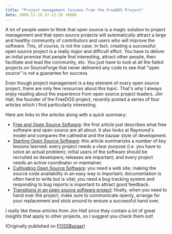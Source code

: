 ```yaml
---
title: "Project management lessons from the FreeDOS Project"
date: 2009-11-10 17:12:18 +0000
---
```


A lot of people seem to think that open source is a magic solution to
project management and that open source projects will automatically
attract a large and healthy community of contributors and users who will
improve the software.  This, of course, is not the case.  In fact,
creating a successful open source project is a really major and
difficult effort.  You have to deliver an initial promise that people
find interesting, attract other people, then facilitate and lead the
community, etc.  You just have to look at all the failed projects on
SourceForge that never delivered any code to see that "open source" is
not a guarantee for success.

Even though project management is a key element of every open source
project, there are only few resources about this topic.  That's why I
always enjoy reading about the experience from open source project
leaders.  Jim Hall, the founder of the FreeDOS project, recently posted
a series of four articles which I find particularly interesting.

Here are links to the articles along with a quick summary:

<ul>

<li><a href =
"http://freedos-project.blogspot.co.at/2009/11/open-source-and-free-software.html">Free
and Open Source Software</a>: the first article just describes what free
software and open source are all about.  It also looks at Raymond's
model and compares the cathedral and the bazaar style of
development.</li>

<li><a href =
"http://freedos-project.blogspot.com/2009/11/starting-open-source-software.html">Starting
Open Source Software</a>: this article summarizes a number
of key lessons learned: every project needs a clear purpose (i.e. you
have to solve an actual problem); initial users of the software should
be recruited as developers; releases are important; and every project
needs an active coordinator or maintainer.</li>

<li><a href =
"http://freedos-project.blogspot.com/2009/11/cultivating-open-source-software.html">Cultivating
Open Source Software</a>: you need a web site; making the source code
availability in an easy way is important; documentation is often hard to
write but is vital; you need a bug tracking system and responding to bug
reports is important to attract good feedback.</li>

<li><a href =
"http://freedos-project.blogspot.com/2009/11/transitions-in-open-source-software.html">Transitions
in an open source software project</a>: finally, when you need to hand
over the project, make sure to communicate openly, arrange for your
replacement and stick around to ensure a successful hand over.</li>

</ul>

I really like these articles from Jim Hall since they contain a lot of
great insights that apply to other projects, so I suggest you check them
out!

(Originally published on <a href = "https://fossbazaar.org/">FOSSBazaar</a>)

